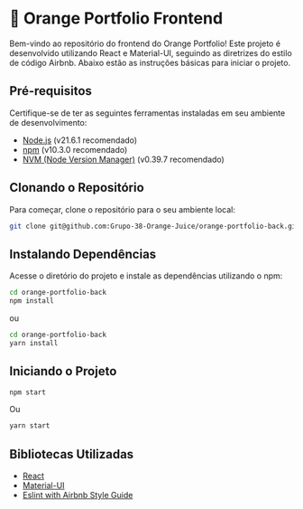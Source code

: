 # 🍊 Orange Portfolio Frontend

Bem-vindo ao repositório do frontend do Orange Portfolio! Este projeto é desenvolvido utilizando React e Material-UI, seguindo as diretrizes do estilo de código Airbnb. Abaixo estão as instruções básicas para iniciar o projeto.

## Pré-requisitos

Certifique-se de ter as seguintes ferramentas instaladas em seu ambiente de desenvolvimento:

- [Node.js](https://nodejs.org/) (v21.6.1 recomendado)
- [npm](https://www.npmjs.com/) (v10.3.0 recomendado)
- [NVM (Node Version Manager)](https://github.com/nvm-sh/nvm) (v0.39.7 recomendado)

## Clonando o Repositório

Para começar, clone o repositório para o seu ambiente local:

```bash
git clone git@github.com:Grupo-38-Orange-Juice/orange-portfolio-back.git
```
## Instalando Dependências

Acesse o diretório do projeto e instale as dependências utilizando o npm:

```bash
cd orange-portfolio-back
npm install
```
ou
```bash
cd orange-portfolio-back
yarn install
```

## Iniciando o Projeto
```bash
npm start
```
Ou
```bash
yarn start
```
## Bibliotecas Utilizadas

- [React](https://reactjs.org/)
- [Material-UI](https://material-ui.com/)
- [Eslint with Airbnb Style Guide](https://www.npmjs.com/package/eslint-config-airbnb)
